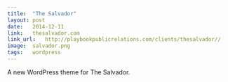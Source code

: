 ```yaml
---
title:	"The Salvador"
layout:	post
date:	2014-12-11
link:	thesalvador.com
link_url:	http://playbookpublicrelations.com/clients/thesalvador//
image:	salvador.png
tags:	wordpress
---
```

A new WordPress theme for The Salvador.
